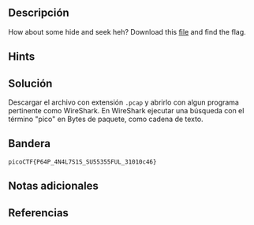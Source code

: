 ## Descripción

How about some hide and seek heh? Download this [file](https://artifacts.picoctf.net/c/377/trace.pcap) and find the flag.

## Hints

## Solución

Descargar el archivo con extensión `.pcap` y abrirlo con algun programa pertinente como WireShark. En WireShark ejecutar una búsqueda con el término "pico" en Bytes de paquete, como cadena de texto. 

## Bandera

```
picoCTF{P64P_4N4L7S1S_SU55355FUL_31010c46}
```

## Notas adicionales
## Referencias
